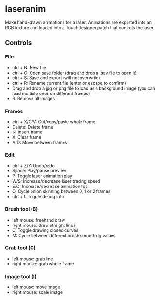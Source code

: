 # laseranim
 
Make hand-drawn animations for a laser.
Animations are exported into an RGB texture and loaded into a TouchDesigner patch that controls the laser.

## Controls
### File
 * ctrl + N: New file
 * ctrl + O: Open save folder (drag and drop a .sav file to open it)
 * ctrl + S: Save and export (will not overwrite)
 * ctrl + R: Rename current file (enter or escape to confirm)
 * Drag and drop a jpg or png file to load as a background image (you can load multiple ones on different frames)
 * R: Remove all images

### Frames
 * ctrl + X/C/V: Cut/copy/paste whole frame
 * Delete: Delete frame 
 * N: Insert frame
 * X: Clear frame
 * A/D: Move between frames

### Edit
 * ctrl + Z/Y: Undo/redo
 * Space: Play/pause preview
 * P: Toggle laser animation play
 * W/S: Increase/decrease laser tracing speed
 * E/Q: Increase/decrease animation fps
 * O: Cycle onion skinning between 0, 1 or 2 frames
 * ctrl + I: Toggle debug info

### Brush tool (B)
 * left mouse: freehand draw
 * right mouse: draw straight lines
 * C: Toggle drawing closed curves
 * M: Cycle between different brush smoothing values

### Grab tool (G)
 * left mouse: grab line
 * right mouse: grab whole frame

### Image tool (I)
 * left mouse: move image
 * right mouse: scale image